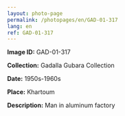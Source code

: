 ```yaml
---
layout: photo-page
permalink: /photopages/en/GAD-01-317
lang: en
ref: GAD-01-317
---
```


**Image ID:** GAD-01-317

**Collection:** Gadalla Gubara Collection

**Date:** 1950s-1960s

**Place:** Khartoum

**Description:** Man in aluminum factory
